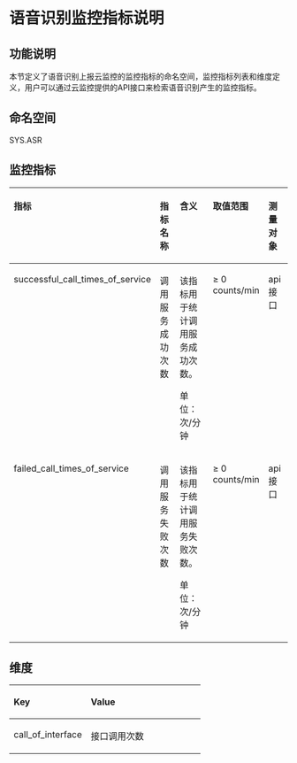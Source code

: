 # 语音识别监控指标说明<a name="ZH-CN_TOPIC_0137158204"></a>

## 功能说明<a name="section59820001153251"></a>

本节定义了语音识别上报云监控的监控指标的命名空间，监控指标列表和维度定义，用户可以通过云监控提供的API接口来检索语音识别产生的监控指标。

## 命名空间<a name="section172651386227"></a>

SYS.ASR

## 监控指标<a name="section18266133811225"></a>

<a name="table102675383222"></a>
<table><thead align="left"><tr id="row726893842214"><th class="cellrowborder" valign="top" width="15.606060606060607%" id="mcps1.1.6.1.1"><p id="p20269183892219"><a name="p20269183892219"></a><a name="p20269183892219"></a>指标</p>
</th>
<th class="cellrowborder" valign="top" width="14.595959595959595%" id="mcps1.1.6.1.2"><p id="p16270153816220"><a name="p16270153816220"></a><a name="p16270153816220"></a>指标名称</p>
</th>
<th class="cellrowborder" valign="top" width="33.02020202020202%" id="mcps1.1.6.1.3"><p id="p527115383221"><a name="p527115383221"></a><a name="p527115383221"></a>含义</p>
</th>
<th class="cellrowborder" valign="top" width="20.626262626262626%" id="mcps1.1.6.1.4"><p id="p202711238192210"><a name="p202711238192210"></a><a name="p202711238192210"></a>取值范围</p>
</th>
<th class="cellrowborder" valign="top" width="16.15151515151515%" id="mcps1.1.6.1.5"><p id="p52723385226"><a name="p52723385226"></a><a name="p52723385226"></a>测量对象</p>
</th>
</tr>
</thead>
<tbody><tr id="row472618584223"><td class="cellrowborder" valign="top" width="15.606060606060607%" headers="mcps1.1.6.1.1 "><p id="p15939133720412"><a name="p15939133720412"></a><a name="p15939133720412"></a>successful_call_times_of_service</p>
</td>
<td class="cellrowborder" valign="top" width="14.595959595959595%" headers="mcps1.1.6.1.2 "><p id="p1939103719410"><a name="p1939103719410"></a><a name="p1939103719410"></a>调用服务成功次数</p>
</td>
<td class="cellrowborder" valign="top" width="33.02020202020202%" headers="mcps1.1.6.1.3 "><p id="p1993973734113"><a name="p1993973734113"></a><a name="p1993973734113"></a>该指标用于统计调用服务成功次数。</p>
<p id="p1584115094113"><a name="p1584115094113"></a><a name="p1584115094113"></a>单位：次/分钟</p>
</td>
<td class="cellrowborder" valign="top" width="20.626262626262626%" headers="mcps1.1.6.1.4 "><p id="p1431964322314"><a name="p1431964322314"></a><a name="p1431964322314"></a>≥ 0 counts/min</p>
</td>
<td class="cellrowborder" valign="top" width="16.15151515151515%" headers="mcps1.1.6.1.5 "><p id="p1932044312237"><a name="p1932044312237"></a><a name="p1932044312237"></a>api接口</p>
</td>
</tr>
<tr id="row2272193812219"><td class="cellrowborder" valign="top" width="15.606060606060607%" headers="mcps1.1.6.1.1 "><p id="p1093973754113"><a name="p1093973754113"></a><a name="p1093973754113"></a>failed_call_times_of_service</p>
</td>
<td class="cellrowborder" valign="top" width="14.595959595959595%" headers="mcps1.1.6.1.2 "><p id="p149391637104111"><a name="p149391637104111"></a><a name="p149391637104111"></a>调用服务失败次数</p>
</td>
<td class="cellrowborder" valign="top" width="33.02020202020202%" headers="mcps1.1.6.1.3 "><p id="p193913373413"><a name="p193913373413"></a><a name="p193913373413"></a>该指标用于统计调用服务失败次数。</p>
<p id="p188851551423"><a name="p188851551423"></a><a name="p188851551423"></a>单位：次/分钟</p>
</td>
<td class="cellrowborder" valign="top" width="20.626262626262626%" headers="mcps1.1.6.1.4 "><p id="p157383287546"><a name="p157383287546"></a><a name="p157383287546"></a>≥ 0 counts/min</p>
</td>
<td class="cellrowborder" valign="top" width="16.15151515151515%" headers="mcps1.1.6.1.5 "><p id="p1576471784413"><a name="p1576471784413"></a><a name="p1576471784413"></a>api接口</p>
</td>
</tr>
</tbody>
</table>

## 维度<a name="section102905383226"></a>

<a name="table13291038182217"></a>
<table><thead align="left"><tr id="row13292153862219"><th class="cellrowborder" valign="top" width="40.400000000000006%" id="mcps1.1.3.1.1"><p id="p17292638192211"><a name="p17292638192211"></a><a name="p17292638192211"></a>Key</p>
</th>
<th class="cellrowborder" valign="top" width="59.599999999999994%" id="mcps1.1.3.1.2"><p id="p92938385226"><a name="p92938385226"></a><a name="p92938385226"></a>Value</p>
</th>
</tr>
</thead>
<tbody><tr id="row1429373812228"><td class="cellrowborder" valign="top" width="40.400000000000006%" headers="mcps1.1.3.1.1 "><p id="p178643281443"><a name="p178643281443"></a><a name="p178643281443"></a>call_of_interface</p>
</td>
<td class="cellrowborder" valign="top" width="59.599999999999994%" headers="mcps1.1.3.1.2 "><p id="p986422814446"><a name="p986422814446"></a><a name="p986422814446"></a>接口调用次数</p>
</td>
</tr>
</tbody>
</table>

